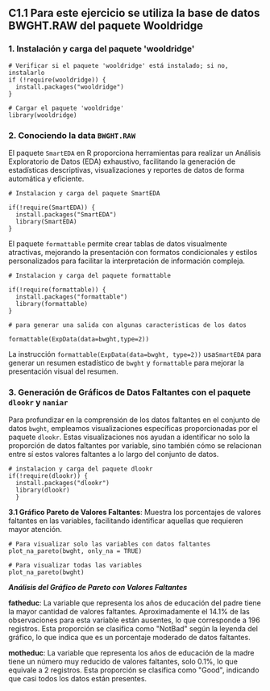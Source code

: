 ## C1.1 Para este ejercicio se utiliza la base de datos BWGHT.RAW del paquete Wooldridge

### 1. Instalación y carga del paquete 'wooldridge'
```
# Verificar si el paquete 'wooldridge' está instalado; si no, instalarlo
if (!require(wooldridge)) {
  install.packages("wooldridge")
}

# Cargar el paquete 'wooldridge'
library(wooldridge)

```
### 2. Conociendo la data `BWGHT.RAW`

El paquete `SmartEDA` en R proporciona herramientas para realizar un Análisis Exploratorio de Datos (EDA) exhaustivo, facilitando la generación de estadísticas descriptivas, visualizaciones y reportes de datos de forma automática y eficiente.
```
# Instalacion y carga del paquete SmartEDA

if(!require(SmartEDA)) {
  install.packages("SmartEDA")
  library(SmartEDA)
}
```
El paquete `formattable` permite crear tablas de datos visualmente atractivas, mejorando la presentación con formatos condicionales y estilos personalizados para facilitar la interpretación de información compleja.
```
# Instalacion y carga del paquete formattable

if(!require(formattable)) {
  install.packages("formattable")
  library(formattable)
}
```
```
# para generar una salida con algunas caracteristicas de los datos

formattable(ExpData(data=bwght,type=2))
```
La instrucción `formattable(ExpData(data=bwght, type=2))` usa`SmartEDA` para generar un resumen estadístico de `bwght` y `formattable` para mejorar la presentación visual del resumen.

### 3. Generación de Gráficos de Datos Faltantes con el paquete `dlookr` y  `naniar`
Para profundizar en la comprensión de los datos faltantes en el conjunto de datos `bwght`, empleamos visualizaciones específicas proporcionadas por el paquete `dlookr`. Estas visualizaciones nos ayudan a identificar no solo la proporción de datos faltantes por variable, sino también cómo se relacionan entre sí estos valores faltantes a lo largo del conjunto de datos.

```
# instalacion y carga del paquete dlookr
if(!require(dlookr)) { 
  install.packages("dlookr")
  library(dlookr)
  }
```

**3.1 Gráfico Pareto de Valores Faltantes**: Muestra los porcentajes de valores faltantes en las variables, facilitando identificar aquellas que requieren mayor atención.
```
# Para visualizar solo las variables con datos faltantes
plot_na_pareto(bwght, only_na = TRUE)

# Para visualizar todas las variables
plot_na_pareto(bwght)
```
***Análisis del Gráfico de Pareto con Valores Faltantes***

**fatheduc**: La variable que representa los años de educación del padre tiene la mayor cantidad de valores faltantes. Aproximadamente el 14.1% de las observaciones para esta variable están ausentes, lo que corresponde a 196 registros. Esta proporción se clasifica como "NotBad" según la leyenda del gráfico, lo que indica que es un porcentaje moderado de datos faltantes.

**motheduc**: La variable que representa los años de educación de la madre tiene un número muy reducido de valores faltantes, solo 0.1%, lo que equivale a 2 registros. Esta proporción se clasifica como "Good", indicando que casi todos los datos están presentes.

